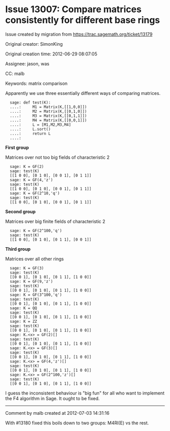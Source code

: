 # Issue 13007: Compare matrices consistently for different base rings

Issue created by migration from https://trac.sagemath.org/ticket/13179

Original creator: SimonKing

Original creation time: 2012-06-29 08:07:05

Assignee: jason, was

CC:  malb

Keywords: matrix comparison

Apparently we use three essentially different ways of comparing
matrices.


```
  sage: def test(K):
  ....:     M1 = Matrix(K,[[1,0,0]])
  ....:     M2 = Matrix(K,[[0,1,0]])
  ....:     M3 = Matrix(K,[[0,1,1]])
  ....:     M4 = Matrix(K,[[0,0,1]])
  ....:     L = [M1,M2,M3,M4]
  ....:     L.sort()
  ....:     return L
  ....:
```


__First group__

Matrices over not too big fields of characteristic 2

```
  sage: K = GF(2)
  sage: test(K)
  [[1 0 0], [0 1 0], [0 0 1], [0 1 1]]
  sage: K = GF(4,'z')
  sage: test(K)
  [[1 0 0], [0 1 0], [0 0 1], [0 1 1]]
  sage: K = GF(2^10,'q')
  sage: test(K)
  [[1 0 0], [0 1 0], [0 0 1], [0 1 1]]
```


__Second group__

Matrices over big finite fields of characteristic 2

```
  sage: K = GF(2^100,'q')
  sage: test(K)
  [[1 0 0], [0 1 0], [0 1 1], [0 0 1]]
```


__Third group__

Matrices over all other rings

```
  sage: K = GF(3)
  sage: test(K)
  [[0 0 1], [0 1 0], [0 1 1], [1 0 0]]
  sage: K = GF(9,'z')
  sage: test(K)
  [[0 0 1], [0 1 0], [0 1 1], [1 0 0]]
  sage: K = GF(3^100,'q')
  sage: test(K)
  [[0 0 1], [0 1 0], [0 1 1], [1 0 0]]
  sage: K = QQ
  sage: test(K)
  [[0 0 1], [0 1 0], [0 1 1], [1 0 0]]
  sage: K = ZZ
  sage: test(K)
  [[0 0 1], [0 1 0], [0 1 1], [1 0 0]]
  sage: K.<x> = GF(2)[]
  sage: test(K)
  [[0 0 1], [0 1 0], [0 1 1], [1 0 0]]
  sage: K.<x> = GF(3)[]
  sage: test(K)
  [[0 0 1], [0 1 0], [0 1 1], [1 0 0]]
  sage: K.<x> = GF(4,'z')[]
  sage: test(K)
  [[0 0 1], [0 1 0], [0 1 1], [1 0 0]]
  sage: K.<x> = GF(2^100,'z')[]
  sage: test(K)
  [[0 0 1], [0 1 0], [0 1 1], [1 0 0]]
```


I guess the inconsistent behaviour is "big fun" for all who want to implement the F4 algorithm in Sage. It ought to be fixed.


---

Comment by malb created at 2012-07-03 14:31:16

With #13180 fixed this boils down to two groups: M4RI(E) vs the rest.

